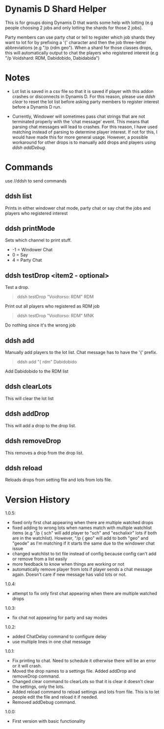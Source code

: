 # Dynamis D Shard Helper

This is for groups doing Dynamis D that wants some help with lotting (e.g people choosing 2 jobs and only lotting the shards for those 2 jobs).

Party members can use party chat or tell to register which job shards they want to lot for by prefixing a '{' character and then the job three-letter abbreviations (e.g "/p {rdm geo"). When a shard for those classes drops, this will automatically output to chat the players who registered interest (e.g "/p Voidshard: RDM, Dabidobido, Dabidabida")

# Notes

- Lot list is saved in a csv file so that it is saved if player with this addon crashes or disconnects in Dynamis D. For this reason, please use *ddsh clear* to reset the lot list before asking party members to register interest before a Dynamis D run.

- Currently, Windower will sometimes pass chat strings that are not terminated properly with the 'chat message' event. This means that parsing chat messages will lead to crashes. For this reason, I have used matching instead of parsing to determine player interest. If not for this, I would have made this for more general usage. However, a possible workaround for other drops is to manually add drops and players using *ddsh addDebug*.

# Commands

use //ddsh to send commands

## ddsh list 

Prints in either windower chat mode, party chat or say chat the jobs and players who registered interest

## ddsh printMode <number>

Sets which channel to print stuff.
 
- -1 = Windower Chat
- 0 = Say
- 4 = Party Chat
	
## ddsh testDrop <itemName> <name in watchlist> <item2 - optional>

Test a drop.

>ddsh testDrop "Voidtorso: RDM" RDM

Print out all players who registered as RDM job

> ddsh testDrop "Voidtorso: RDM" MNK

Do nothing since it's the wrong job

## ddsh add <chatMessage> <senderName>

Manually add players to the lot list. Chat message has to have the '{' prefix.

> ddsh add "{ rdm" Dabidobido

Add Dabidobido to the RDM list

## ddsh clearLots

This will clear the lot list

## ddsh addDrop <itemName>

This will add a drop to the drop list.

## ddsh removeDrop <itemName>

This removes a drop from the drop list.

## ddsh reload

Reloads drops from setting file and lots from lots file.

# Version History
1.0.5:
- fixed only first chat appearing when there are multiple watched drops
- fixed adding to wrong lots when names match with multiple watchlist items (e.g "/p { sch" will add player to "sch" and "eschalixir" lots if both are in the watchlist). However, "/p { geo" will add to both "geo" and "geode" as I'm matching if it starts the same due to the windower chat issue
- changed watchlist to txt file instead of config because config can't add or remove from a list easily
- more feedback to know when things are working or not
- automatically remove player from lots if player sends a chat message again. Doesn't care if new message has valid lots or not.

1.0.4:
- attempt to fix only first chat appearing when there are multiple watched drops

1.0.3:
- fix chat not appearing for party and say modes

1.0.2:
- added ChatDelay command to configure delay
- use multiple lines in one chat message

1.0.1:
- Fix printing to chat. Need to schedule it otherwise there will be an error or it will crash.
- Moved the drop names to a settings file. Added addDrop and removeDrop command.
- Changed clear command to clearLots so that it is clear it doesn't clear the settings, only the lots.
- Added reload command to reload settings and lots from file. This is to let people edit the file and reload it if needed.
- Removed addDebug command.

1.0.0: 
- First version with basic functionality
